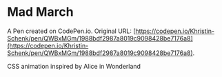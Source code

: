 # Mad March

A Pen created on CodePen.io. Original URL: [https://codepen.io/Khristin-Schenk/pen/QWBxMGm/1988bdf2987a8019c9098428be7176a8](https://codepen.io/Khristin-Schenk/pen/QWBxMGm/1988bdf2987a8019c9098428be7176a8).

CSS animation inspired by Alice in Wonderland